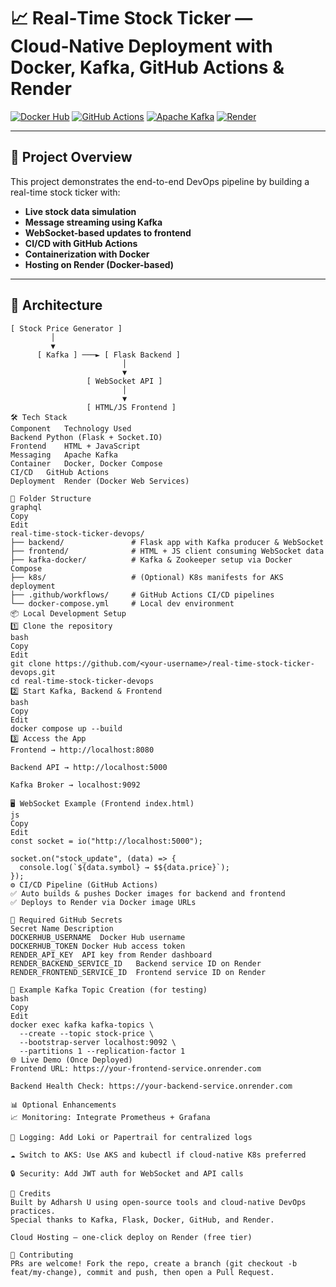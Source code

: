 # 📈 Real‑Time Stock Ticker — Cloud‑Native Deployment with Docker, Kafka, GitHub Actions & Render

[![Docker Hub](https://img.shields.io/badge/Docker-Hub-2496ED?logo=docker&logoColor=white)](https://hub.docker.com/u/aadhi160)
[![GitHub Actions](https://img.shields.io/badge/GitHub-Actions-2088FF?logo=githubactions&logoColor=white)](https://github.com/adharsh277/Reatime-stock-ticker-devops/actions)
[![Apache Kafka](https://img.shields.io/badge/Apache-Kafka-231F20?logo=apachekafka&logoColor=white)](https://kafka.apache.org/)
[![Render](https://img.shields.io/badge/Render-Cloud-blue?logo=render&logoColor=white)](https://render.com/)

---

## 🚀 Project Overview

This project demonstrates the end-to-end DevOps pipeline by building a real-time stock ticker with:

- **Live stock data simulation**
- **Message streaming using Kafka**
- **WebSocket-based updates to frontend**
- **CI/CD with GitHub Actions**
- **Containerization with Docker**
- **Hosting on Render (Docker-based)**

---

## 🧱 Architecture

```plaintext
[ Stock Price Generator ] 
         │
         ▼
      [ Kafka ] ───► [ Flask Backend ]
                         │
                         ▼
                 [ WebSocket API ]
                         │
                         ▼
                 [ HTML/JS Frontend ]
🛠️ Tech Stack
Component	Technology Used
Backend	Python (Flask + Socket.IO)
Frontend	HTML + JavaScript
Messaging	Apache Kafka
Container	Docker, Docker Compose
CI/CD	GitHub Actions
Deployment	Render (Docker Web Services)

📂 Folder Structure
graphql
Copy
Edit
real-time-stock-ticker-devops/
├── backend/               # Flask app with Kafka producer & WebSocket
├── frontend/              # HTML + JS client consuming WebSocket data
├── kafka-docker/          # Kafka & Zookeeper setup via Docker Compose
├── k8s/                   # (Optional) K8s manifests for AKS deployment
├── .github/workflows/     # GitHub Actions CI/CD pipelines
└── docker-compose.yml     # Local dev environment
📦 Local Development Setup
1️⃣ Clone the repository
bash
Copy
Edit
git clone https://github.com/<your-username>/real-time-stock-ticker-devops.git
cd real-time-stock-ticker-devops
2️⃣ Start Kafka, Backend & Frontend
bash
Copy
Edit
docker compose up --build
3️⃣ Access the App
Frontend → http://localhost:8080

Backend API → http://localhost:5000

Kafka Broker → localhost:9092

🖥️ WebSocket Example (Frontend index.html)
js
Copy
Edit
const socket = io("http://localhost:5000");

socket.on("stock_update", (data) => {
  console.log(`${data.symbol} → $${data.price}`);
});
⚙️ CI/CD Pipeline (GitHub Actions)
✅ Auto builds & pushes Docker images for backend and frontend
✅ Deploys to Render via Docker image URLs

🔐 Required GitHub Secrets
Secret Name	Description
DOCKERHUB_USERNAME	Docker Hub username
DOCKERHUB_TOKEN	Docker Hub access token
RENDER_API_KEY	API key from Render dashboard
RENDER_BACKEND_SERVICE_ID	Backend service ID on Render
RENDER_FRONTEND_SERVICE_ID	Frontend service ID on Render

🧪 Example Kafka Topic Creation (for testing)
bash
Copy
Edit
docker exec kafka kafka-topics \
  --create --topic stock-price \
  --bootstrap-server localhost:9092 \
  --partitions 1 --replication-factor 1
🌐 Live Demo (Once Deployed)
Frontend URL: https://your-frontend-service.onrender.com

Backend Health Check: https://your-backend-service.onrender.com

📊 Optional Enhancements
📈 Monitoring: Integrate Prometheus + Grafana

📜 Logging: Add Loki or Papertrail for centralized logs

☁️ Switch to AKS: Use AKS and kubectl if cloud-native K8s preferred

🔒 Security: Add JWT auth for WebSocket and API calls

🙌 Credits
Built by Adharsh U using open-source tools and cloud-native DevOps practices.
Special thanks to Kafka, Flask, Docker, GitHub, and Render.

Cloud Hosting – one‑click deploy on Render (free tier)

🤝 Contributing
PRs are welcome! Fork the repo, create a branch (git checkout -b feat/my-change), commit and push, then open a Pull Request.

